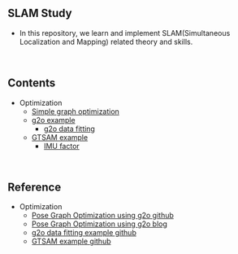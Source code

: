 ## SLAM Study
* In this repository, we learn and implement SLAM(Simultaneous Localization and Mapping) related theory and skills.

</br>

## Contents
* Optimization
    * [Simple graph optimization](./simple_graph_optimization/)
    * [g2o example](./g2o_example/)
        * [g2o data fitting](./g2o_example/g2o_data_fitting/)
    * [GTSAM example](./gtsam_example/)
        * [IMU factor](./gtsam_example/imu_factors/)

</br>

## Reference
* Optimization
    * [Pose Graph Optimization using g2o github](https://github.com/edward0im/pgo_toy_example)
    * [Pose Graph Optimization using g2o blog](https://edward0im.github.io/engineering/2020/09/08/pose-graph-optimization/) 
    * [g2o data fitting example github](https://github.com/RainerKuemmerle/g2o/blob/master/g2o/examples/data_fitting)
    * [GTSAM example github](https://github.com/borglab/gtsam)